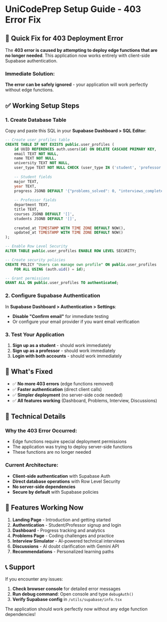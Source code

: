 # UniCodePrep Setup Guide - 403 Error Fix

## 🚨 Quick Fix for 403 Deployment Error

The **403 error is caused by attempting to deploy edge functions that are no longer needed**. This application now works entirely with client-side Supabase authentication.

### Immediate Solution:

**The error can be safely ignored** - your application will work perfectly without edge functions.

## ✅ Working Setup Steps

### 1. Create Database Table

Copy and paste this SQL in your **Supabase Dashboard > SQL Editor**:

```sql
-- Create user_profiles table
CREATE TABLE IF NOT EXISTS public.user_profiles (
    id UUID REFERENCES auth.users(id) ON DELETE CASCADE PRIMARY KEY,
    email TEXT NOT NULL,
    name TEXT NOT NULL,
    university TEXT NOT NULL,
    user_type TEXT NOT NULL CHECK (user_type IN ('student', 'professor')),
    
    -- Student fields
    major TEXT,
    year TEXT,
    progress JSONB DEFAULT '{"problems_solved": 0, "interviews_completed": 0, "study_streak": 0}',
    
    -- Professor fields
    department TEXT,
    title TEXT,
    courses JSONB DEFAULT '[]',
    students JSONB DEFAULT '[]',
    
    created_at TIMESTAMP WITH TIME ZONE DEFAULT NOW(),
    updated_at TIMESTAMP WITH TIME ZONE DEFAULT NOW()
);

-- Enable Row Level Security
ALTER TABLE public.user_profiles ENABLE ROW LEVEL SECURITY;

-- Create security policies
CREATE POLICY "Users can manage own profile" ON public.user_profiles
    FOR ALL USING (auth.uid() = id);

-- Grant permissions
GRANT ALL ON public.user_profiles TO authenticated;
```

### 2. Configure Supabase Authentication

In **Supabase Dashboard > Authentication > Settings**:

- **Disable "Confirm email"** for immediate testing
- Or configure your email provider if you want email verification

### 3. Test Your Application

1. **Sign up as a student** - should work immediately
2. **Sign up as a professor** - should work immediately  
3. **Login with both accounts** - should work immediately

## 🎯 What's Fixed

- ✅ **No more 403 errors** (edge functions removed)
- ✅ **Faster authentication** (direct client calls)
- ✅ **Simpler deployment** (no server-side code needed)
- ✅ **All features working** (Dashboard, Problems, Interview, Discussions)

## 🔧 Technical Details

### Why the 403 Error Occurred:
- Edge functions require special deployment permissions
- The application was trying to deploy server-side functions
- These functions are no longer needed

### Current Architecture:
- **Client-side authentication** with Supabase Auth
- **Direct database operations** with Row Level Security
- **No server-side dependencies** 
- **Secure by default** with Supabase policies

## 🚀 Features Working Now

1. **Landing Page** - Introduction and getting started
2. **Authentication** - Student/Professor signup and login  
3. **Dashboard** - Progress tracking and analytics
4. **Problems Page** - Coding challenges and practice
5. **Interview Simulator** - AI-powered technical interviews
6. **Discussions** - AI doubt clarification with Gemini API
7. **Recommendations** - Personalized learning paths

## 📞 Support

If you encounter any issues:

1. **Check browser console** for detailed error messages
2. **Run debug command**: Open console and type `debugAuth()`
3. **Verify Supabase config** in `/utils/supabase/info.tsx`

The application should work perfectly now without any edge function dependencies!